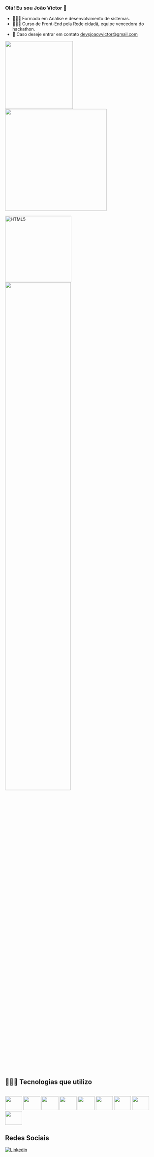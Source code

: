 ### Olá! Eu sou João Victor 👋
- 👨🏼‍🎓 Formado em Análise e desenvolvimento de sistemas.
- 👨🏼‍🎓 Curso de Front-End pela Rede cidadã, equipe vencedora do hackathon.
- 📧 Caso deseje entrar em contato devsjoaovvictor@gmail.com 
<div>
<img aling="" alt="" height="220" src="https://github-readme-stats.vercel.app/api?username=Victor87dev&show_icons=true&theme=codeSTACKr" />
   <img aling="" alt="" height="330" src="https://github-readme-stats.vercel.app/api/top-langs/?username=Victor87dev&layout=pie&theme=codeSTACKr" />
</div></br>

<div>
 <img aling="" alt="HTML5" height="215" src="https://github.com/Victor87dev/Victor87dev/assets/108354816/f0124393-f249-42a7-a316-0c27b90fec83" />
 <a href="http://www.github.com/Victor87dev"><img width= 65% src= "https://github-readme-streak-stats.herokuapp.com/?user=Victor87dev&stroke=ffffff&background=181824&ring=22c55e&fire=22c55e&currStreakNum=ffffff&currStreakLabel=22c55e&sideNums=ffffff&sideLabels=ffffff&dates=ffffff&hide_border=true" /></a>
</div></br>   
 
## 👨🏽‍💻 Tecnologias que utilizo
<div><br/> 
  <img aling="center" width="55" height="45" src="https://cdn.jsdelivr.net/gh/devicons/devicon/icons/html5/html5-original.svg" />         
  <img aling="center" width="55" height="45" src="https://cdn.jsdelivr.net/gh/devicons/devicon/icons/css3/css3-original.svg" />        
  <img aling="center" width="55" height="45" src="https://cdn.jsdelivr.net/gh/devicons/devicon/icons/javascript/javascript-original.svg" />       
  <img aling="center" width="55" height="45" src="https://cdn.jsdelivr.net/gh/devicons/devicon/icons/react/react-original.svg" />
  <img aling="center" width="55" height="45" src="https://cdn.jsdelivr.net/gh/devicons/devicon/icons/figma/figma-original.svg" />
  <img aling="center" width="55" height="45" src="https://cdn.jsdelivr.net/gh/devicons/devicon/icons/electron/electron-original.svg" />
  <img aling="center" width="55" height="45" src="https://cdn.jsdelivr.net/gh/devicons/devicon/icons/bootstrap/bootstrap-original.svg" />
  <img aling="center" width="55" height="45" src="https://cdn.jsdelivr.net/gh/devicons/devicon/icons/git/git-original.svg" />  
  <img aling="center" width="55" height="45" src="https://cdn.jsdelivr.net/gh/devicons/devicon/icons/nodejs/nodejs-original.svg" />
                                                  
  
          
</div>  

## Redes Sociais

[![Linkedin](https://img.shields.io/badge/LinkedIn-0077B5?style=for-the-badge&logo=linkedin&logoColor=white)](https://www.linkedin.com/in/victor-dev87/)

